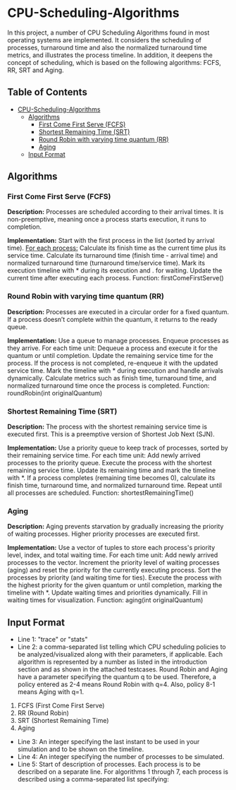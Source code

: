 # CPU-Scheduling-Algorithms
In this project, a number of CPU Scheduling Algorithms found in most operating systems are implemented. It considers the scheduling of processes, turnaround time and also the normalized turnaround time metrics, and illustrates the process timeline. In addition, it deepens the concept of scheduling, which is based on the following algorithms: FCFS, RR, SRT and Aging.

## Table of Contents
- [CPU-Scheduling-Algorithms](#cpu-scheduling-algorithms)
  - [Algorithms](#algorithms)
    - [First Come First Serve (FCFS)](#first-come-first-serve-fcfs)
    - [Shortest Remaining Time (SRT)](#shortest-remaining-time-srt)
    - [Round Robin with varying time quantum (RR)](#round-robin-with-varying-time-quantum-rr)
    - [Aging](#aging)
  - [Input Format](#input-format)

## Algorithms

### First Come First Serve (FCFS)
<b>Description:</b> Processes are scheduled according to their arrival times. It is non-preemptive, meaning once a process starts execution, it runs to completion.

<b>Implementation:</b>
Start with the first process in the list (sorted by arrival time).
<u>For each process:</u>
Calculate its finish time as the current time plus its service time.
Calculate its turnaround time (finish time - arrival time) and normalized turnaround time (turnaround time/service time).
Mark its execution timeline with * during its execution and . for waiting.
Update the current time after executing each process.
Function: firstComeFirstServe()

### Round Robin with varying time quantum (RR)
<b>Description:</b> Processes are executed in a circular order for a fixed quantum. If a process doesn’t complete within the quantum, it returns to the ready queue.

<b>Implementation:</b>
Use a queue to manage processes. Enqueue processes as they arrive.
For each time unit:
Dequeue a process and execute it for the quantum or until completion.
Update the remaining service time for the process.
If the process is not completed, re-enqueue it with the updated service time.
Mark the timeline with * during execution and handle arrivals dynamically.
Calculate metrics such as finish time, turnaround time, and normalized turnaround time once the process is completed.
Function: roundRobin(int originalQuantum)
  
### Shortest Remaining Time (SRT)
<b>Description:</b> The process with the shortest remaining service time is executed first. This is a preemptive version of Shortest Job Next (SJN).

<b>Implementation:</b>
Use a priority queue to keep track of processes, sorted by their remaining service time.
For each time unit:
Add newly arrived processes to the priority queue.
Execute the process with the shortest remaining service time.
Update its remaining time and mark the timeline with *.
If a process completes (remaining time becomes 0), calculate its finish time, turnaround time, and normalized turnaround time.
Repeat until all processes are scheduled.
Function: shortestRemainingTime()

### Aging

<b>Description:</b> Aging prevents starvation by gradually increasing the priority of waiting processes. Higher priority processes are executed first.

<b>Implementation:</b>
Use a vector of tuples to store each process's priority level, index, and total waiting time.
For each time unit:
Add newly arrived processes to the vector.
Increment the priority level of waiting processes (aging) and reset the priority for the currently executing process.
Sort the processes by priority (and waiting time for ties).
Execute the process with the highest priority for the given quantum or until completion, marking the timeline with *.
Update waiting times and priorities dynamically.
Fill in waiting times for visualization.
Function: aging(int originalQuantum)

## Input Format
- Line 1: "trace" or "stats"
- Line 2: a comma-separated list telling which CPU scheduling policies to be analyzed/visualized along with
their parameters, if applicable. Each algorithm is represented by a number as listed in the
introduction section and as shown in the attached testcases.
Round Robin and Aging have a parameter specifying the quantum q to be used. Therefore, a policy
entered as 2-4 means Round Robin with q=4. Also, policy 8-1 means Aging with q=1.
 1. FCFS (First Come First Serve)
 2. RR (Round Robin)
 3. SRT (Shortest Remaining Time)
 4. Aging
- Line 3: An integer specifying the last instant to be used in your simulation and to be shown on the timeline.
- Line 4: An integer specifying the number of processes to be simulated.
- Line 5: Start of description of processes. Each process is to be described on a separate line. For algorithms 1 through 7, each process is described using a comma-separated list specifying:
